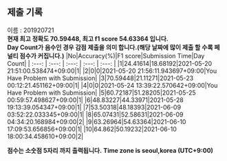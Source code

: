 


  
## 제출 기록  
이름 : 201920721  
**현재 최고 정확도 70.59448, 최고 f1 score 54.63364 입니다.**  
**Day Count가 음수인 경우 감점 제출을 의미 합니다.(해당 날짜에 많이 제출 할 수록 페널티 점수가 커집니다.)**
|No|Accuracy(%)|F1 score|Submission Time|Day Count|
| :---: | :---: | :---: | :---: | :---: |
|1|24.41614|18.68192|2021-05-20 21:51:00.538474+09:00|1|
|2|0|0|2021-05-20 21:56:11.943697+09:00|You Have Problem with Submission|
|3|70.59448|21.11271|2021-05-23 00:12:21.451162+09:00|1|
|4|0|0|2021-05-24 13:39:22.570642+09:00|You Have Problem with Submission|
|5|60.72187|51.28205|2021-05-25 00:59:57.498627+09:00|1|
|6|48.83227|44.33971|2021-05-28 19:13:39.054347+09:00|1|
|7|53.50318|48.18393|2021-06-09 03:52:22.033345+09:00|1|
|8|65.07431|52.58631|2021-06-09 04:34:20.168984+09:00|2|
|9|63.26964|54.63364|2021-06-10 17:09:53.656856+09:00|1|
|10|64.862|50.19232|2021-06-10 18:00:34.458610+09:00|2|


**점수는 소숫점 5자리 까지 출력됩니다.**
**Time zone is seoul,korea (UTC+9:00)**
